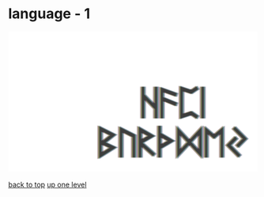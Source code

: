# language - 1
[![happy_birthday.png](/terminal/chromatic%20aberration/little/language/happy_birthday.png "happy_birthday.png")](https://raw.githubusercontent.com/buckmanc/wallpapers/main/terminal/chromatic%20aberration/little/language/happy_birthday.png)



[back to top](#)
[up one level](/terminal/chromatic%20aberration/little/README.MD)
